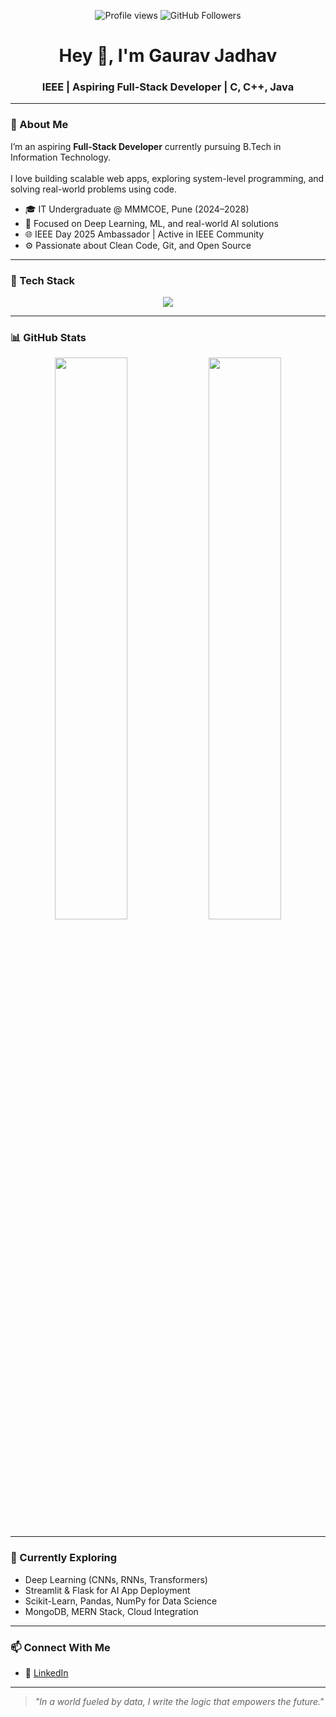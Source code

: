 <!-- Badges -->
<p align="center">
  <img src="https://komarev.com/ghpvc/?username=OtakuNoDev&color=0e75b6" alt="Profile views" />
  <img src="https://img.shields.io/github/followers/OtakuNoDev?label=Follow&style=social" alt="GitHub Followers" />
</p>

<!-- Heading -->
<h1 align="center">Hey 👋, I'm Gaurav Jadhav</h1>
<h3 align="center">IEEE | Aspiring Full-Stack Developer | C, C++, Java</h3>

---

### 🧠 About Me

I’m an aspiring **Full-Stack Developer** currently pursuing B.Tech in Information Technology. <br>  
I love building scalable web apps, exploring system-level programming, and solving real-world problems using code.


- 🎓 IT Undergraduate @ MMMCOE, Pune (2024–2028)
- 🤖 Focused on Deep Learning, ML, and real-world AI solutions
- 🌐 IEEE Day 2025 Ambassador | Active in IEEE Community
- ⚙️ Passionate about Clean Code, Git, and Open Source

---

### 🧰 Tech Stack

<p align="center">
  <img src="https://skillicons.dev/icons?i=python,c,cpp,java,html,css,js,react,nodejs,express,mysql,mongodb,git,githubfigma,canva" />
</p>

---

### 📊 GitHub Stats

<p align="center">
  <img src="https://github-readme-stats.vercel.app/api?username=OtakuNoDev&show_icons=true&theme=algolia&count_private=true" width="48%"/>
  <img src="https://github-readme-stats.vercel.app/api/top-langs/?username=OtakuNoDev&layout=compact&theme=algolia" width="48%"/>
</p>

---

### 🌱 Currently Exploring

- Deep Learning (CNNs, RNNs, Transformers)
- Streamlit & Flask for AI App Deployment
- Scikit-Learn, Pandas, NumPy for Data Science
- MongoDB, MERN Stack, Cloud Integration

---

### 📫 Connect With Me

- 🔗 [LinkedIn](https://www.linkedin.com/in/gauravmakrandjadhav)

---

> *"In a world fueled by data, I write the logic that empowers the future."*
